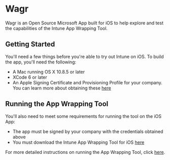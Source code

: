 # Wagr
Wagr is an Open Source Microsoft App built for iOS to help explore and test the capabilities of the Intune App Wrapping Tool. 

## Getting Started ##
You'll need a few things before you're able to try out Intune on iOS. To build the app, you'll need the following:

* A Mac running OS X 10.8.5 or later
* XCode 6 or later
* An Apple Signing Certificate and Provisioning Profile for your company. You can learn more about obtaining these [here](http://blogs.technet.com/b/microsoftintune/archive/2015/02/25/how-to-obtain-the-prerequisites-for-the-intune-app-wrapping-tool-for-ios.aspx)

## Running the App Wrapping Tool ##
You'll also need to meet some requirements for running the tool on the iOS App:

* The app must be signed by your company with the credentials obtained above
* You must download the Intune App Wrapping Tool for iOS [here](http://www.microsoft.com/en-us/download/details.aspx?id=45218)

For more detailed instructions on running the App Wrapping Tool, click [here](https://technet.microsoft.com/en-us/library/Dn878028.aspx).
